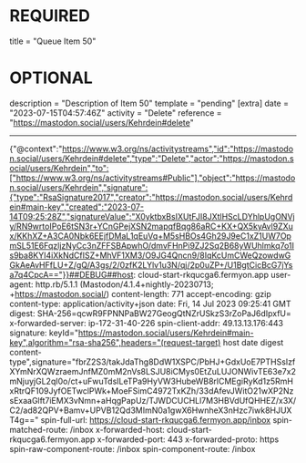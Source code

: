 
# REQUIRED
title = "Queue Item 50"
# OPTIONAL
description = "Description of Item 50"
template = "pending"
[extra]
date = "2023-07-15T04:57:46Z"
activity = "Delete"
reference = "https://mastodon.social/users/Kehrdein#delete"

---
{"@context":"https://www.w3.org/ns/activitystreams","id":"https://mastodon.social/users/Kehrdein#delete","type":"Delete","actor":"https://mastodon.social/users/Kehrdein","to":["https://www.w3.org/ns/activitystreams#Public"],"object":"https://mastodon.social/users/Kehrdein","signature":{"type":"RsaSignature2017","creator":"https://mastodon.social/users/Kehrdein#main-key","created":"2023-07-14T09:25:28Z","signatureValue":"X0yktbxBsIXUtFJI8JXtlHScLDYhlpUgONVjy/RN9wrtoIPoE6tSN3r+YCnGPejXSN2mapqfBqg86aRC+KX+QX5kyAvl9ZXux/KKhXZ+A3CA0Nbk6EEjfDMaL1qEuVq+M5sHBOs4Gh29J9eC1xZ1UW7OpmSL51E6FqzljzNyCc3nZFFSBApwhO/dmvFHnPi9ZJ2Sq2B68yWUhlmkq7o1Is9ba8KYI4iXkNdCfISZ+MhVF1XM3/O9JG4Qncn9/8IqKcUmCWeQzowdwGGkAeAvHFfLU+Z/gQ/A3gs/2/0zfK2LYlv1u3N/qj/2p0uZP+/U1BgtCicBcG7jYsa7q4CpcA=="}}##DEBUG##host: cloud-start-rkqucga6.fermyon.app
user-agent: http.rb/5.1.1 (Mastodon/4.1.4+nightly-20230713; +https://mastodon.social/)
content-length: 771
accept-encoding: gzip
content-type: application/activity+json
date: Fri, 14 Jul 2023 09:25:41 GMT
digest: SHA-256=qcwR9FPNNPaBW27GeogQtNZrUSkzS3rZoPaJ6dIpxfU=
x-forwarded-server: ip-172-31-40-226
spin-client-addr: 49.13.13.176:443
signature: keyId="https://mastodon.social/users/Kehrdein#main-key",algorithm="rsa-sha256",headers="(request-target) host date digest content-type",signature="fbrZ2S3/takJdaThg8DdW1XSPC/PbHJ+GdxUoE7PTHSsIzfXYmNrXQWzraemJnfMZ0mM2nVs8LSJU8iCMys0EtZuLUJONWivTE63e7x2mNjuyjGL2qI0o/ct+uFwuTdsILeTPa9HyVW3HubeWB8rlCMEgiRyKd1z5RmHxRtrQF109JyfOETwclPWk+MoeFSimC4972TxKZh/33dAfevJWitO21wXP2NzsExaaGlft7iEMX3vNmn+aHqgPapUz/TJWDCUCHLl7M3HBVdUfQHHEZ/x3X/C2/ad82QPV+Bamv+UPVB12Qd3MImN0a1gwX6HwnheX3nHzc7iwk8HJUXT4g=="
spin-full-url: https://cloud-start-rkqucga6.fermyon.app/inbox
spin-matched-route: /inbox
x-forwarded-host: cloud-start-rkqucga6.fermyon.app
x-forwarded-port: 443
x-forwarded-proto: https
spin-raw-component-route: /inbox
spin-component-route: /inbox

